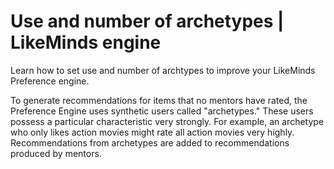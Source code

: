 # Use and number of archetypes | LikeMinds engine

Learn how to set use and number of archtypes to improve your LikeMinds Preference engine.

To generate recommendations for items that no mentors have rated, the Preference Engine uses synthetic users called "archetypes." These users possess a particular characteristic very strongly. For example, an archetype who only likes action movies might rate all action movies very highly. Recommendations from archetypes are added to recommendations produced by mentors.


